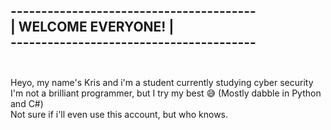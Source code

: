 <h2>
 ---------------------------------------- <br />
|            WELCOME EVERYONE!           |<br />
 ---------------------------------------- <br /><br />
</h2>
Heyo, my name's Kris and i'm a student currently studying cyber security<br />
I'm not a brilliant programmer, but I try my best 😅 (Mostly dabble in Python and C#)<br />
Not sure if i'll even use this account, but who knows.
